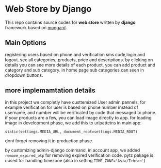 # Web Store by Django

This repo contains source codes for **web store** written by **django** framework based on [mongard](https://www.mongard.ir).

## Main Options
registering users based on phone and verification sms code,login and logout.
see all categories, products, price and descriptions. by clicking on details you can see more details of each product.
you can add  product and category and sub category. 
in home page sub categories can seen in dropdown buttons.


## more implemamtation details

in this project we completly have custtemized User admin pannels, for example verification for user is based on  phone number instead of username, and number will be verificated by code that messaged to phone.
if your products are a few, you can load image directly to app.
for loading image in development phase, we add this to urlpattetns in main app:
```
static(settings.MEDIA_URL, document_root=settings.MEDIA_ROOT)
```
dont forget removing it in production phase.

by customizing admin-django command, in account app, we added `remove_expired_otp` for removing expired verification code. pytz pakage is uused for handling timezone (also in setting `TIME_ZONE='Asia/Tehran'`) 

